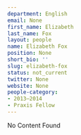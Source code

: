 ```yaml
---
department: English
email: None
first_name: Elizabeth
last_name: Fox
layout: people
name: Elizabeth Fox
position: None
short_bio: ''
slug: elizabeth-fox
status: not_current
twitter: None
website: None
people-category:
- 2013–2014
- Praxis Fellow
---
```


No Content Found
